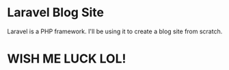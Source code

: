 # Laravel Blog Site

Laravel is a PHP framework. I'll be using it to create a blog site from scratch. 

# WISH ME LUCK LOL!
